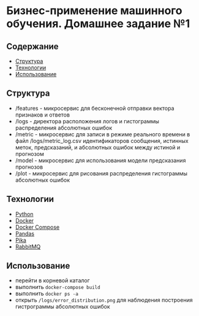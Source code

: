 # Бизнес-применение машинного обучения. Домашнее задание №1

## Содержание
- [Структура](#структура)
- [Технологии](#технологии)
- [Использование](#использование)

## Структура
- /features - микросервис для бесконечной отправки вектора признаков и ответов
- /logs - директора расположения логов и гистограммы распределения абсолютных ошибок
- /metric - микросервис для записи в режиме реального времени в файл /logs/metric_log.csv идентификаторов сообщения, истинных меток, предсказаний, и абсолютных ошибок между истиной и прогнозом
- /model - микросервис для использования модели предсказания прогнозов
- /plot - микросервис для рисования распределения гистограммы абсолютных ошибок

## Технологии
- [Python](https://www.python.org/)
- [Docker](https://www.docker.com/)
- [Docker Compose](https://docs.docker.com/compose/)
- [Pandas](https://pandas.pydata.org/)
- [Pika](https://pika.readthedocs.io/en/stable/)
- [RabbitMQ](https://www.rabbitmq.com/)

## Использование
- перейти в корневой каталог
- выполнить `docker-compose build`
- выполнить `docker ps -a`
- открыть `/logs/error_distribution.png` для наблюдения построения гистрограммы абсолютных ошибок